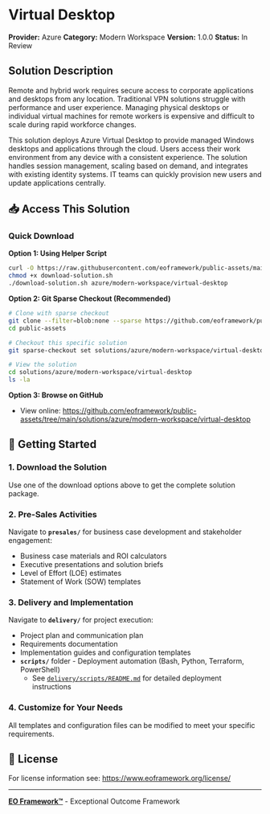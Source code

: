 # Virtual Desktop

**Provider:** Azure
**Category:** Modern Workspace
**Version:** 1.0.0
**Status:** In Review

## Solution Description

Remote and hybrid work requires secure access to corporate applications and desktops from any location. Traditional VPN solutions struggle with performance and user experience. Managing physical desktops or individual virtual machines for remote workers is expensive and difficult to scale during rapid workforce changes.

This solution deploys Azure Virtual Desktop to provide managed Windows desktops and applications through the cloud. Users access their work environment from any device with a consistent experience. The solution handles session management, scaling based on demand, and integrates with existing identity systems. IT teams can quickly provision new users and update applications centrally.


## 📥 Access This Solution

### Quick Download

**Option 1: Using Helper Script**
```bash
curl -O https://raw.githubusercontent.com/eoframework/public-assets/main/download-solution.sh
chmod +x download-solution.sh
./download-solution.sh azure/modern-workspace/virtual-desktop
```

**Option 2: Git Sparse Checkout (Recommended)**
```bash
# Clone with sparse checkout
git clone --filter=blob:none --sparse https://github.com/eoframework/public-assets.git
cd public-assets

# Checkout this specific solution
git sparse-checkout set solutions/azure/modern-workspace/virtual-desktop

# View the solution
cd solutions/azure/modern-workspace/virtual-desktop
ls -la
```

**Option 3: Browse on GitHub**
- View online: https://github.com/eoframework/public-assets/tree/main/solutions/azure/modern-workspace/virtual-desktop

## 🚀 Getting Started

### 1. Download the Solution
Use one of the download options above to get the complete solution package.

### 2. Pre-Sales Activities
Navigate to **`presales/`** for business case development and stakeholder engagement:
- Business case materials and ROI calculators
- Executive presentations and solution briefs
- Level of Effort (LOE) estimates
- Statement of Work (SOW) templates

### 3. Delivery and Implementation
Navigate to **`delivery/`** for project execution:
- Project plan and communication plan
- Requirements documentation
- Implementation guides and configuration templates
- **`scripts/`** folder - Deployment automation (Bash, Python, Terraform, PowerShell)
  - See [`delivery/scripts/README.md`](delivery/scripts/README.md) for detailed deployment instructions

### 4. Customize for Your Needs
All templates and configuration files can be modified to meet your specific requirements.

## 📄 License

For license information see: <a href="https://www.eoframework.org/license/" target="_blank">https://www.eoframework.org/license/</a>

---

**<a href="https://eoframework.org" target="_blank">EO Framework™</a>** - Exceptional Outcome Framework
